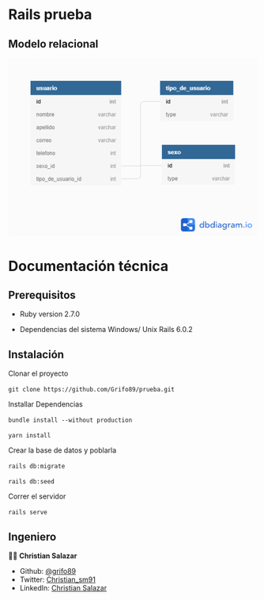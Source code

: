 # Rails prueba

## Modelo relacional
![](App_Schema.png)


# Documentación técnica
## Prerequisitos
* Ruby version
 2.7.0

* Dependencias del sistema
Windows/ Unix
Rails 6.0.2

## Instalación
Clonar el proyecto

`git clone https://github.com/Grifo89/prueba.git`

Installar Dependencias

`bundle install --without production`

`yarn install`

Crear la base de datos y poblarla

`rails db:migrate`

`rails db:seed`

Correr el servidor

`rails serve`


## Ingeniero

👨‍💻 **Christian Salazar**

- Github: [@grifo89](https://github.com/grifo89)
- Twitter: [Christian_sm91](https://twitter.com/Christian_sm91)
- LinkedIn: [Christian Salazar](https://www.linkedin.com/in/christian-salazar-mi%C3%B1o/)

‍‍
